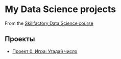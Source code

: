 # My Data Science projects
From the [Skillfactory Data Science course](https:/skillfactory.ru/data-scientist)

## Проекты

* [Проект 0. Игра: Угадай число](https://github.com/KunaevVV09/home-work/blob/main/game_hw.py)

